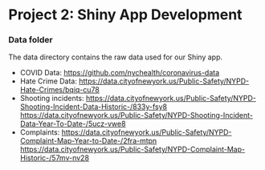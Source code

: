 # Project 2: Shiny App Development

### Data folder

The data directory contains the raw data used for our Shiny app.

+ COVID Data: https://github.com/nychealth/coronavirus-data
+ Hate Crime Data: https://data.cityofnewyork.us/Public-Safety/NYPD-Hate-Crimes/bqiq-cu78
+ Shooting incidents: https://data.cityofnewyork.us/Public-Safety/NYPD-Shooting-Incident-Data-Historic-/833y-fsy8 https://data.cityofnewyork.us/Public-Safety/NYPD-Shooting-Incident-Data-Year-To-Date-/5ucz-vwe8
+ Complaints: https://data.cityofnewyork.us/Public-Safety/NYPD-Complaint-Map-Year-to-Date-/2fra-mtpn https://data.cityofnewyork.us/Public-Safety/NYPD-Complaint-Map-Historic-/57mv-nv28

